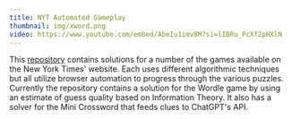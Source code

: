 ```yaml
---
title: NYT Automated Gameplay
thumbnail: img/xword.png
video: https://www.youtube.com/embed/AbeIu1imv8M?si=lIBRu_PcXf2pHXlN
---
```

This <a href="https://github.com/teddyrendahl/ainyt">repository</a> contains solutions for a number of the games available on the New York Times' website. Each uses
different algorithmic techniques but all utilize browser automation to progress through the various puzzles.
Currently the repository contains a solution for the Wordle game by using an estimate of guess quality based on Information Theory. It also has a solver for the Mini Crossword that feeds clues to ChatGPT's API.